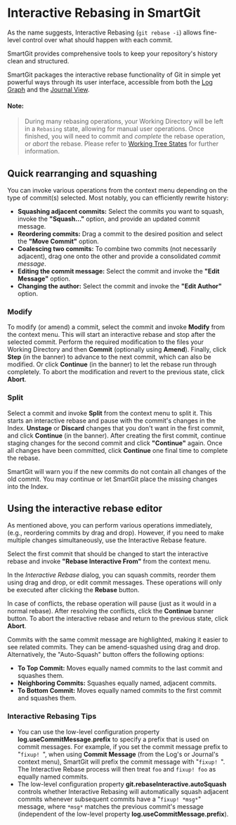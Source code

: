 # Interactive Rebasing in SmartGit

As the name suggests, Interactive Rebasing (`git rebase -i`) allows fine-level control over what should happen with each commit.

SmartGit provides comprehensive tools to keep your repository's history clean and structured.

SmartGit packages the interactive rebase functionality of Git in simple yet powerful ways through its user interface, accessible from both the [Log Graph](../Log.md) and the [Journal View](../Journal-View.md).

#### Note:
> During many rebasing operations, your Working Directory will be left in a `Rebasing` state, allowing for manual user operations. Once finished, you will need to commit and *complete* the rebase operation, or *abort* the rebase. Please refer to [Working Tree States](../../GitConcepts/Working-Tree-States.md) for further information.

## Quick rearranging and squashing

You can invoke various operations from the context menu depending on the type of commit(s) selected. Most notably, you can efficiently rewrite history:

- **Squashing adjacent commits:** Select the commits you want to squash, invoke the **"Squash..."** option, and provide an updated commit message.
- **Reordering commits:** Drag a commit to the desired position and select the **"Move Commit"** option.
- **Coalescing two commits:** To combine two commits (not necessarily adjacent), drag one onto the other and provide a consolidated *commit message*.
- **Editing the commit message:** Select the commit and invoke the **"Edit Message"** option.
- **Changing the author:** Select the commit and invoke the **"Edit Author"** option.

### Modify

To modify (or amend) a commit, select the commit and invoke **Modify** from the context menu. This will start an interactive rebase and stop after the selected commit. Perform the required modification to the files your Working Directory and then **Commit** (optionally using **Amend**). Finally, click **Step** (in the banner) to advance to the next commit, which can also be modified. Or click **Continue** (in the banner) to let the rebase run through completely. To abort the modification and revert to the previous state, click **Abort**.

### Split

Select a commit and invoke **Split** from the context menu to split it. This starts an interactive rebase and pause with the commit's changes in the Index.
**Unstage** or **Discard** changes that you don't want in the first commit, and click **Continue** (in the banner). After creating the first commit, continue staging changes for the second commit and click **"Continue"** again. Once all changes have been committed, click **Continue** one final time to complete the rebase.

SmartGit will warn you if the new commits do not contain all changes of the old commit. You may continue or let SmartGit place the missing changes into the Index.

## Using the interactive rebase editor

As mentioned above, you can perform various operations immediately, (e.g., reordering commits by drag and drop). However, if you need to make multiple changes simultaneously, use the Interactive Rebase feature.

Select the first commit that should be changed to start the interactive rebase and invoke **"Rebase Interactive From"** from the context menu.

In the *Interactive Rebase* dialog, you can squash commits, reorder them using drag and drop, or edit commit messages. These operations will only be executed after clicking the **Rebase** button.

In case of conflicts, the rebase operation will pause (just as it would in a normal rebase). After resolving the conflicts, click the **Continue** banner button. To abort the interactive rebase and return to the previous state, click **Abort**.

Commits with the same commit message are highlighted, making it easier to see related commits. They can be amend-squashed using drag and drop. Alternatively, the "Auto-Squash" button offers the following options:

- **To Top Commit:** Moves equally named commits to the last commit and squashes them.
- **Neighboring Commits:** Squashes equally named, adjacent commits.
- **To Bottom Commit:** Moves equally named commits to the first commit and squashes them.

### Interactive Rebasing Tips

- You can use the low-level configuration property **log.useCommitMessage.prefix** to specify a prefix that is used on commit messages. For example, if you set the commit message prefix to "`fixup! `", when using **Commit Message** (from the Log's or Journal's context menu), SmartGit will prefix the commit message with "`fixup! `". The Interactive Rebase process will then treat `foo` and `fixup! foo` as equally named commits.
- The low-level configuration property **git.rebaseInteractive.autoSquash** controls whether Interactive Rebasing will automatically squash adjacent commits whenever subsequent commits have a "`fixup! *msg*`" message, where `*msg*` matches the previous commit's message (independent of the low-level property **log.useCommitMessage.prefix**).

